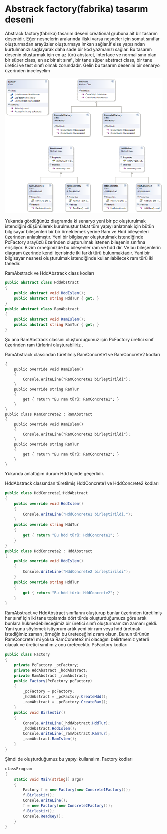 # Abstrack factory(fabrika) tasarım deseni 

Abstrack factory(fabrika) tasarım deseni creational grubuna ait bir tasarım desenidir. Eğer nesnelerin aralarında ilişki varsa  nesneler için somut sınıflar oluşturmadan arayüzler oluşturmaya imkan sağlar.İf else yapısından kurtulmanızı sağlayarak daha sade bir kod yazmanızı sağlar. Bu tasarım desenin oluşturmak için en az türü abstarct, interface ve normal sınır olan bir süper class, en az bir alt sınıf , bir tane  süper abstract class, bir tane üretici ve test sınıfı olmak zorundadır. Gelin bu tasarım desenini bir senaryo üzerinden inceleyelim


![Image of Class](https://raw.githubusercontent.com/omerKarabas/Fabrika-Tasarim-Deseni/master/AbstractFactoryDiagram.png)

Yukarıda gördüğünüz diagramda ki senaryo yeni bir pc oluşturulmak istendiğini düşünülerek  kurulmuştur fakat tüm yapıyı anlatmak için bütün bilgisayar bileşenleri bir bir  örneklemek yerine Ram ve Hdd  bileşenleri üzerinden  anlatılmıştır. Yeni bir bilgisayar oluşturulmak istendiğinde PcFactory arayüzü üzerinden oluşturulmak istenen bileşenin sınıfına erişiliyor. Bizim örneğimizde bu bileşenler ram ve hdd dir. Ve bu bileşenlerin  diagram üzerinde  kendi içerisinde  iki farklı türü bulunmaktadır. Yani bir bilgisayar  nesnesi oluşturulmak istendiğinde kullanılabilecek ram türü iki tanedir.


RamAbstrack ve HddAbstrack class kodları 

```csharp
public abstract class HddAbstract
{
    public abstract void HddIslem();
    public abstract string HddTur { get; }
}
public abstract class RamAbstract
{
    public abstract void RamIslem();
    public abstract string RamTur { get; }
}


```
Şu  ana RamAbstrack  classını oluşturduğumuz için PcFactory üretici sınıf üzerinden ram türlerini oluşturabiliriz . 

RamAbstrack classından türetilmiş RamConcrete1 ve RamConcrete2 kodları


```public class RamConcrete1 : RamAbstract
{
    public override void RamIslem()
    {
        Console.WriteLine("RamConcrete1 birleştirildi");
    }
    public override string RamTur
    {
        get { return "Bu ram türü: RamConcrete1"; }
    }
}
public class RamConcrete2 : RamAbstract
{
    public override void RamIslem()
    {
        Console.WriteLine("RamConcrete2 birleştirildi");
    }
    public override string RamTur
    {
        get { return "Bu ram türü: RamConcrete2"; }
    }
}

```
Yukarıda anlattığım  durum Hdd içinde geçerlidir.

HddAbstrack classından türetilmiş HddConcrete1 ve HddConcrete2 kodları
```csharp
public class HddConcrete1:HddAbstract
{
    public override void HddIslem()
    {
        Console.WriteLine("HddConcrete1 birleştirildi.");
    }
    public override string HddTur
    {
        get { return "Bu hdd türü: HddConcrete1"; }
    }
}
public class HddConcrete2 : HddAbstract
{
    public override void HddIslem()
    {
        Console.WriteLine("HddConcrete2 birleştirildi");
    }
    public override string HddTur
    {
        get { return "Bu hdd türü: HddConcrete2"; }
    }
}

```
RamAbstract ve HddAbstract sınıflarını oluşturup bunlar üzerinden türetilmiş  her sınıf için iki tane toplamda dört  türde oluşturduğumuza göre artık bunlara hükmedebileceğimiz bir üretici sınıfı oluşturmamızın zamanı geldi. Yani şunu söylemek istiyorum artık yeni bir ram veya hdd üretmak istediğimiz zaman ;örneğin bu üreteceğimiz ram olsun. Bunun türünün RamConcrete1 mi yoksa RamConrete2 mi olacağını belirtmemiz yeterli olacak ve üretici sınıfımız onu üretecektir.
PsFactory kodları
```csharp
public class Factory
{
    private PcFactory _pcFactory;
    private HddAbstract _hddAbstract;
    private RamAbstract _ramAbstract;
    public Factory(PcFactory pcFactory)
    {
        _pcFactory = pcFactory;
        _hddAbstract = _pcFactory.CreateHdd();
        _ramAbstract = _pcFactory.CreateRam();
    }
    public void Birlestir()
    {
        Console.WriteLine(_hddAbstract.HddTur);
        _hddAbstract.HddIslem();
        Console.WriteLine(_ramAbstract.RamTur);
        _ramAbstract.RamIslem();
    }
}

```
Şimdi de oluşturduğumuz bu yapıyı kullanalım.
Factory kodları
```csharp
classProgram
{
    static void Main(string[] args)
    {
        Factory f = new Factory(new Concrete1Factory());
        f.Birlestir();
        Console.WriteLine();
        f = new Factory(new Concrete2Factory());
        f.Birlestir();
        Console.ReadKey();
    }
}
 
